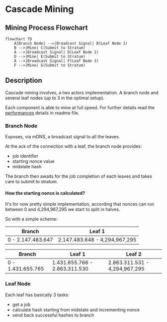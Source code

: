 # Cascade Mining

## Mining Process Flowchart

```mermaid
flowchart TD
    A[Branch Node] -->|Broadcast Signal| B(Leaf Node 1)
    B -->|Mine| C(Submit to Stratum)
    A -->|Broadcast Signal| D(Leaf Node 2)
    D -->|Mine| E(Submit to Stratum)
    A -->|Broadcast Signal| F(Leaf Node 3)
    F -->|Mine| G(Submit to Stratum)
```

## Description

Cascade mining involves, a two actors implementation.
A branch node and several leaf nodes (up to 3 in the optimal setup).

Each component is able to mine at full speed. For further details read the [performances](../README.md#Supported-Boards) details in readme file.

### Branch Node

Exposes, via mDNS, a broadcast signal to all the leaves.

At the ack of the connection with a leaf, the branch node provides:

- job identifier
- starting nonce value
- midstate hash

The branch then awaits for the job completion of each leaves and takes care to submit to stratum.

#### How the starting nonce is calculated?

It's for now pretty simple implementation, according that nonces can run between 0 and 4,294,967,295 we start to split in halves.

So with a simple scheme:

| Branch            | Leaf 1                        |
| ----------------- | ----------------------------- |
| 0 - 2.147.483.647 | 2.147.483.648 - 4,294,967,295 |

| Branch            | Leaf 1                        | Leaf 2                        |
| ----------------- | ----------------------------- | ----------------------------- |
| 0 - 1.431.655.765 | 1.431.655.766 - 2.863.311.530 | 2.863.311.531 - 4,294,967,295 |

### Leaf Node

Each leaf has basically 3 tasks:

- get a job
- calculate hash starting from midstate and incrementing nonce
- send back successful hashes to branch
